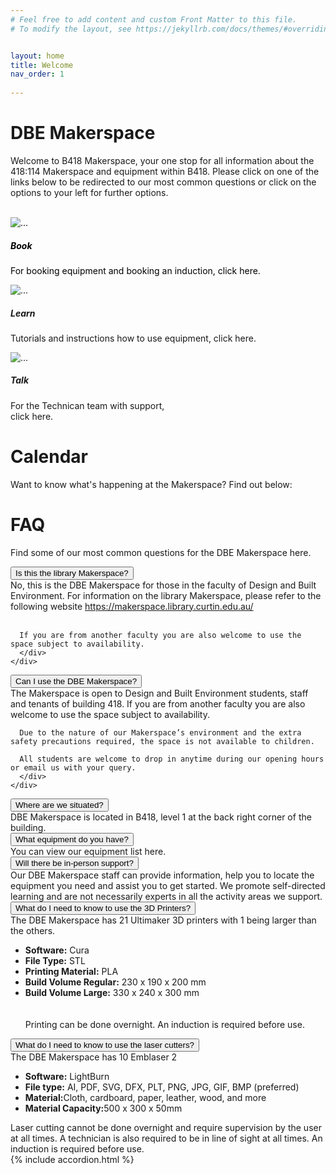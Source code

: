 ```yaml
---
# Feel free to add content and custom Front Matter to this file.
# To modify the layout, see https://jekyllrb.com/docs/themes/#overriding-theme-defaults


layout: home
title: Welcome
nav_order: 1
      
---
```

# DBE Makerspace

Welcome to B418 Makerspace, your one stop for all information about the 418:114 Makerspace and equipment within B418. Please click on one of the links below to be redirected to our most common questions or click on the options to your left for further options.
<br>
<br>

<div class="row row-cols-1 row-cols-md-3 g-4">
  <a href="https://siso.curtin.edu.au/sodbe//" style="text-decoration: none; color: #000;">
    <div class="col">
      <div class="card">
        <img src="assets/images/small-image.jpg" class="card-img-top" alt="...">
        <div class="card-body">
          <h5 class="card-title">Book</h5>
          <p class="card-text">For booking equipment and booking an induction, click here.</p>
        </div>
      </div>
    </div>
  </a>
  <div class="col">
    <div class="card">
      <img src="assets/images/small-image.jpg" class="card-img-top" alt="...">
      <div class="card-body">
        <h5 class="card-title">Learn</h5>
        <p class="card-text">Tutorials and instructions how to use equipment, click here.</p>
      </div>
    </div>
  </div>
  <div class="col">
    <div class="card">
      <img src="assets/images/small-image.jpg" class="card-img-top" alt="...">
      <div class="card-body">
        <h5 class="card-title">Talk</h5>
        <p class="card-text">For the Technican team with support, <br>click here.</p>
      </div>
    </div>
  </div>
</div>

# Calendar
Want to know what's happening at the Makerspace? Find out below:


# FAQ
Find some of our most common questions for the DBE Makerspace here.

<div class="accordion " id="accordionFlushExample">
  <div class="accordion-item">
      <button class="accordion-button collapsed" type="button" data-bs-toggle="collapse" data-bs-target="#flush-collapseOne" aria-expanded="false" aria-controls="flush-collapseOne">
        Is this the library Makerspace?
      </button>
    <div id="flush-collapseOne" class="accordion-collapse collapse" aria-labelledby="flush-headingOne" data-bs-parent="#accordionFlushExample">
      <div class="accordion-body"> No, this is the DBE Makerspace for those in the faculty of Design and Built Environment. For information on the library Makerspace, please refer to the following website  <a href="https://makerspace.library.curtin.edu.au/">https://makerspace.library.curtin.edu.au/</a><br><br>
      
      If you are from another faculty you are also welcome to use the space subject to availability.
      </div>
    </div>
  </div>
  <div class="accordion-item">
      <button class="accordion-button collapsed" type="button" data-bs-toggle="collapse" data-bs-target="#flush-collapseTwo" aria-expanded="false" aria-controls="flush-collapseTwo">
        Can I use the DBE Makerspace?
      </button>
    <div id="flush-collapseTwo" class="accordion-collapse collapse" aria-labelledby="flush-headingTwo" data-bs-parent="#accordionFlushExample">
      <div class="accordion-body">The Makerspace is open to Design and Built Environment students, staff and tenants of building 418. If you are from another faculty you are also welcome to use the space subject to availability.

      Due to the nature of our Makerspace’s environment and the extra safety precautions required, the space is not available to children.

      All students are welcome to drop in anytime during our opening hours or email us with your query.
      </div>
    </div>
  </div>
  <div class="accordion-item">
      <button class="accordion-button collapsed" type="button" data-bs-toggle="collapse" data-bs-target="#flush-collapseThree" aria-expanded="false" aria-controls="flush-collapseThree">
        Where are we situated?
      </button>
    <div id="flush-collapseThree" class="accordion-collapse collapse" aria-labelledby="flush-headingThree" data-bs-parent="#accordionFlushExample">
      <div class="accordion-body"> DBE Makerspace is located in B418, level 1 at the back right corner of the building.
      </div>
    </div>
  </div>
  <div class="accordion-item">
      <button class="accordion-button collapsed" type="button" data-bs-toggle="collapse" data-bs-target="#flush-collapseFour" aria-expanded="false" aria-controls="flush-collapseFour">
        What equipment do you have?
      </button>
    <div id="flush-collapseFour" class="accordion-collapse collapse" aria-labelledby="flush-headingFour" data-bs-parent="#accordionFlushExample">
      <div class="accordion-body">You can view our equipment list here.
      </div>
    </div>
  </div>
  <div class="accordion-item">
      <button class="accordion-button collapsed" type="button" data-bs-toggle="collapse" data-bs-target="#flush-collapseFive" aria-expanded="false" aria-controls="flush-collapseFive">
        Will there be in-person support?
      </button>
    <div id="flush-collapseFive" class="accordion-collapse collapse" aria-labelledby="flush-headingFive" data-bs-parent="#accordionFlushExample">
      <div class="accordion-body">Our DBE Makerspace staff can provide information, help you to locate the equipment you need and assist you to get started. We promote self-directed learning and are not necessarily experts in all the activity areas we support.
      </div>
    </div>
  </div>
  <div class="accordion-item">
      <button class="accordion-button collapsed" type="button" data-bs-toggle="collapse" data-bs-target="#flush-collapseSix" aria-expanded="false" aria-controls="flush-collapseSix">
        What do I need to know to use the 3D Printers?
      </button>
    <div id="flush-collapseSix" class="accordion-collapse collapse" aria-labelledby="flush-headingSix" data-bs-parent="#accordionFlushExample">
      <div class="accordion-body">The DBE Makerspace has 21 Ultimaker 3D printers with 1 being larger than the others.
        <ul> 
          <li><strong>Software:</strong> Cura </li>
          <li><strong>File Type:</strong> STL</li>
          <li><strong>Printing Material:</strong> PLA</li>
          <li><strong>Build Volume Regular:</strong> 230 x 190 x 200 mm </li>
          <li><strong>Build Volume Large:</strong> 330 x 240 x 300 mm </li>
          <br><br>
         Printing can be done overnight. An induction is required before use.
        </ul>
      </div>
    </div>
  </div>
  <div class="accordion-item">
      <button class="accordion-button collapsed" type="button" data-bs-toggle="collapse" data-bs-target="#flush-collapseSeven" aria-expanded="false" aria-controls="flush-collapseSeven">
        What do I need to know to use the laser cutters?
      </button>
    <div id="flush-collapseSeven" class="accordion-collapse collapse" aria-labelledby="flush-headingSeven" data-bs-parent="#accordionFlushExample">
      <div class="accordion-body">The DBE Makerspace has 10 Emblaser 2
      <ul>
        <li><strong>Software:</strong> LightBurn</li>
        <li><strong>File type:</strong> AI, PDF, SVG, DFX, PLT, PNG, JPG, GIF, BMP (preferred)</li>
        <li><strong>Material:</strong>Cloth, cardboard, paper, leather, wood, and more</li>
        <li><strong>Material Capacity:</strong>500 x 300 x 50mm</li>
      </ul>
        Laser cutting cannot be done overnight and require supervision by the user at all times. A technician is also required to be in line of sight at all times. An induction is required before use.
      </div>
    </div>
  </div>
</div>
{% include accordion.html %}
<!-- <img src="assets/images/makerspace_default_img_cropped.jpg" class="img-fluid" alt="Makerspace Image"> -->